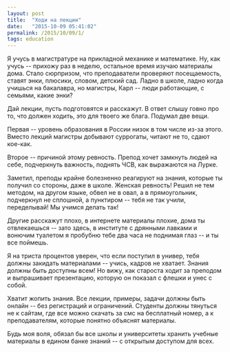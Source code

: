 ```yaml
---
layout: post
title:  "Ходи на лекции"
date:   "2015-10-09 05:41:02"
permalink: /2015/10/09/1/
tags: education
---
```


Я учусь в магистратуре на прикладной механике и математике. Ну, как
учусь -- прихожу раз в неделю, остальное время изучаю материалы
дома. Стало сюрпризом, что преподаватели проверяют посещаемость,
ставят энки, плюсики, словом, детский сад. Ладно в школе, ладно когда
учишься на бакалавра, но магистры, Карл -- люди работающие, с семьями,
какие энки?

Дай лекции, пусть подготовятся и расскажут. В ответ слышу говно про
то, что должен ходить, это для твоего же блага. Подумал две вещи.

Первая -- уровень образования в России низок в том числе из-за
этого. Вместо лекций магистры добывают суррогаты, читают не то, сдают
кое-как.

Второе -- причиной этому ревность. Препод хочет замкнуть людей на
себе, подчеркнуть важность, поднять ЧСВ, как выражаются на Лурке.

Заметил, преподы крайне болезненно реагируют на знания, которые ты
получил со стороны, даже в школе. Женская ревность! Решил не тем
методом, на другом языке, обвел не в овал, а в прямоугольник,
подчеркнул не сплошной, а пунктиром -- тебя не так учили, переделывай!
Мы учимся делать так!

Другие расскажут плохо, в интернете материалы плохие, дома ты
отвлекаешься -- зато здесь, в институте с дрянными лавками и вонючим
туалетом я пробубню тебе два часа не поднимая глаз -- и ты все
поймешь.

Я на триста процентов уверен, что если поступил в универ, тебя должны
закидать материалами -- учись, кадров не хватает. Знания должны быть
доступны всем! Но вижу, как староста ходит за преподом и выпрашивает
презентацию, которую он показал с флешки и унес с собой.

Хватит жопить знания. Все лекции, примеры, задачи должны быть онлайн
-- без регистраций и ограничений. Студенты должны тянуться не к
сайтам, где все можно скачать за смс на бесплатный номер, а к
преподавателям, которые понятно объяснят материалы.

Будь моя воля, обязал бы все школы и университеты хранить учебные
материалы в едином банке знаний -- с открытым доступом для всех.
